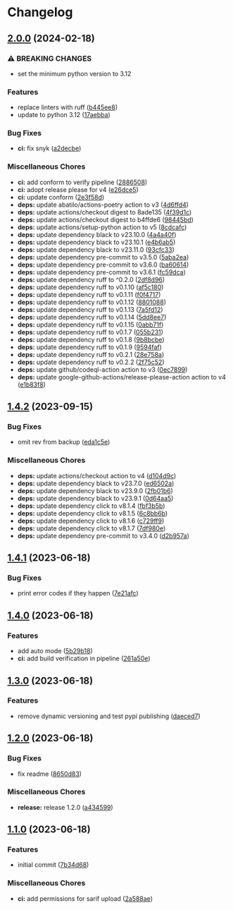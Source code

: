 # Changelog

## [2.0.0](https://github.com/muhlba91/homelab-node-red-backup/compare/v1.4.2...v2.0.0) (2024-02-18)


### ⚠ BREAKING CHANGES

* set the minimum python version to 3.12

### Features

* replace linters with ruff ([b445ee8](https://github.com/muhlba91/homelab-node-red-backup/commit/b445ee89cd6e1e315bb97f1881b8f220ac76818f))
* update to python 3.12 ([17aebba](https://github.com/muhlba91/homelab-node-red-backup/commit/17aebba7a17c8225d0ad69ac2ed8d1b12dc06f8f))


### Bug Fixes

* **ci:** fix snyk ([a2decbe](https://github.com/muhlba91/homelab-node-red-backup/commit/a2decbed93bd7089e513602e53a9fe4d75a4d2d6))


### Miscellaneous Chores

* **ci:** add conform to verify pipeline ([2886508](https://github.com/muhlba91/homelab-node-red-backup/commit/2886508dd1a03aaa5d78895af3e7681bed75bbda))
* **ci:** adopt release please for v4 ([e26dce5](https://github.com/muhlba91/homelab-node-red-backup/commit/e26dce5439b7d0c14d1d2dfb43284b67399ac2b7))
* **ci:** update conform ([2e3f58d](https://github.com/muhlba91/homelab-node-red-backup/commit/2e3f58d90c4a065fad040d955f08a36c419fce73))
* **deps:** update abatilo/actions-poetry action to v3 ([4d6ffd4](https://github.com/muhlba91/homelab-node-red-backup/commit/4d6ffd46403f24323fa2d687614e44c1aade0c07))
* **deps:** update actions/checkout digest to 8ade135 ([4f39d1c](https://github.com/muhlba91/homelab-node-red-backup/commit/4f39d1c254dc72a9961d715bac4b507d6ad602a0))
* **deps:** update actions/checkout digest to b4ffde6 ([98445bd](https://github.com/muhlba91/homelab-node-red-backup/commit/98445bd81642cbc50889c63012d6810ca9082a18))
* **deps:** update actions/setup-python action to v5 ([8cdcafc](https://github.com/muhlba91/homelab-node-red-backup/commit/8cdcafc5dca205e0089ac348210e23ea95cc2f80))
* **deps:** update dependency black to v23.10.0 ([4a4a40f](https://github.com/muhlba91/homelab-node-red-backup/commit/4a4a40f8de22ec939f3b18aa78c7a24da2235ae5))
* **deps:** update dependency black to v23.10.1 ([e4b6ab5](https://github.com/muhlba91/homelab-node-red-backup/commit/e4b6ab5b01f850114f9419470282d1f6e2d90889))
* **deps:** update dependency black to v23.11.0 ([93cfc33](https://github.com/muhlba91/homelab-node-red-backup/commit/93cfc3380c6316bca8ee10a82e54b182cbc3e922))
* **deps:** update dependency pre-commit to v3.5.0 ([5aba2ea](https://github.com/muhlba91/homelab-node-red-backup/commit/5aba2eae595f3161373102db85687b30b1f32b1f))
* **deps:** update dependency pre-commit to v3.6.0 ([ba60614](https://github.com/muhlba91/homelab-node-red-backup/commit/ba60614c1abea0acc02bca762ef1fd5031427ac7))
* **deps:** update dependency pre-commit to v3.6.1 ([fc59dca](https://github.com/muhlba91/homelab-node-red-backup/commit/fc59dca857c58a799994a221df1069bc846b2657))
* **deps:** update dependency ruff to ^0.2.0 ([2df8d96](https://github.com/muhlba91/homelab-node-red-backup/commit/2df8d9628ac11890677e17ca907947b0edf6f5b2))
* **deps:** update dependency ruff to v0.1.10 ([af5c180](https://github.com/muhlba91/homelab-node-red-backup/commit/af5c1808d0026a0f082e9a79b4c5be0afceba18f))
* **deps:** update dependency ruff to v0.1.11 ([f0f4717](https://github.com/muhlba91/homelab-node-red-backup/commit/f0f47170bd73e000c5b1f625733e029ac591021e))
* **deps:** update dependency ruff to v0.1.12 ([8801088](https://github.com/muhlba91/homelab-node-red-backup/commit/8801088d3085f04caafd8ac2fc93eaa21a59fa11))
* **deps:** update dependency ruff to v0.1.13 ([7a5fd12](https://github.com/muhlba91/homelab-node-red-backup/commit/7a5fd12099286d1fbf130d633be54f521661d800))
* **deps:** update dependency ruff to v0.1.14 ([5dd8ee7](https://github.com/muhlba91/homelab-node-red-backup/commit/5dd8ee7528f645c2c1cb73e8dd49e956785fadc9))
* **deps:** update dependency ruff to v0.1.15 ([0abb71f](https://github.com/muhlba91/homelab-node-red-backup/commit/0abb71fd297bf5a10928fe8a385df580b298a48b))
* **deps:** update dependency ruff to v0.1.7 ([055b231](https://github.com/muhlba91/homelab-node-red-backup/commit/055b23187c24329c0fb504666355d6d32d5f7ab1))
* **deps:** update dependency ruff to v0.1.8 ([9b8bcbe](https://github.com/muhlba91/homelab-node-red-backup/commit/9b8bcbe72172c7b7468cfc1a79311063762e1ced))
* **deps:** update dependency ruff to v0.1.9 ([9594faf](https://github.com/muhlba91/homelab-node-red-backup/commit/9594faf7eb4613b5f5236e776d556745a4ec6277))
* **deps:** update dependency ruff to v0.2.1 ([28e758a](https://github.com/muhlba91/homelab-node-red-backup/commit/28e758a5c8c87ca6d80e3039eacb730901e40019))
* **deps:** update dependency ruff to v0.2.2 ([2f75c52](https://github.com/muhlba91/homelab-node-red-backup/commit/2f75c52ba30ab48ca0b86d273ab2a2b2a9b2b14a))
* **deps:** update github/codeql-action action to v3 ([0ec7899](https://github.com/muhlba91/homelab-node-red-backup/commit/0ec78999b59b162c00ecba7738a85c4639a06515))
* **deps:** update google-github-actions/release-please-action action to v4 ([e1b83f8](https://github.com/muhlba91/homelab-node-red-backup/commit/e1b83f8c78005f51134a8e2e363a5ca50120c498))

## [1.4.2](https://github.com/muhlba91/homelab-node-red-backup/compare/v1.4.1...v1.4.2) (2023-09-15)


### Bug Fixes

* omit rev from backup ([eda1c5e](https://github.com/muhlba91/homelab-node-red-backup/commit/eda1c5ea42d42d7162f1ebef302570587f39baa5))


### Miscellaneous Chores

* **deps:** update actions/checkout action to v4 ([d104d9c](https://github.com/muhlba91/homelab-node-red-backup/commit/d104d9c3b26a4fc26bda66ae61c941695f70a081))
* **deps:** update dependency black to v23.7.0 ([ed6502a](https://github.com/muhlba91/homelab-node-red-backup/commit/ed6502a8540e214097c8d90be87a5c2dd68d16e2))
* **deps:** update dependency black to v23.9.0 ([2fb01b6](https://github.com/muhlba91/homelab-node-red-backup/commit/2fb01b6c76813c64003f0dc4d79e6a7e096f5a1e))
* **deps:** update dependency black to v23.9.1 ([0d64aa5](https://github.com/muhlba91/homelab-node-red-backup/commit/0d64aa586c3dbba1b3ebb5b14bac07f99664b710))
* **deps:** update dependency click to v8.1.4 ([fbf3b5b](https://github.com/muhlba91/homelab-node-red-backup/commit/fbf3b5b812ca61ff788ded5e25815776bd7781d2))
* **deps:** update dependency click to v8.1.5 ([6c8bb6b](https://github.com/muhlba91/homelab-node-red-backup/commit/6c8bb6be4f2f3623bb4fcd19fbefde43a61f0816))
* **deps:** update dependency click to v8.1.6 ([c729ff9](https://github.com/muhlba91/homelab-node-red-backup/commit/c729ff938149d8f407cb3692169e9be1fb2ad90e))
* **deps:** update dependency click to v8.1.7 ([7df980e](https://github.com/muhlba91/homelab-node-red-backup/commit/7df980efd2588cdfba3a43d5a4992bdb7da3bb45))
* **deps:** update dependency pre-commit to v3.4.0 ([d2b957a](https://github.com/muhlba91/homelab-node-red-backup/commit/d2b957a31040b7b09fb56582e312837f37554689))

## [1.4.1](https://github.com/muhlba91/homelab-node-red-backup/compare/v1.4.0...v1.4.1) (2023-06-18)


### Bug Fixes

* print error codes if they happen ([7e21afc](https://github.com/muhlba91/homelab-node-red-backup/commit/7e21afc83c8e8f2b4c8c4181bbb9a66a744ee9a1))

## [1.4.0](https://github.com/muhlba91/homelab-node-red-backup/compare/v1.3.0...v1.4.0) (2023-06-18)


### Features

* add auto mode ([5b29b18](https://github.com/muhlba91/homelab-node-red-backup/commit/5b29b1857f09962d146f41b7902cd5298e3cb95e))
* **ci:** add build verification in pipeline ([261a50e](https://github.com/muhlba91/homelab-node-red-backup/commit/261a50ef73216e727a6e4fa427a8466b15c74d01))

## [1.3.0](https://github.com/muhlba91/homelab-node-red-backup/compare/v1.2.0...v1.3.0) (2023-06-18)


### Features

* remove dynamic versioning and test pypi publishing ([daeced7](https://github.com/muhlba91/homelab-node-red-backup/commit/daeced72efad72999f8b7a2dbbd109d10c163f27))

## [1.2.0](https://github.com/muhlba91/homelab-node-red-backup/compare/v1.1.0...v1.2.0) (2023-06-18)


### Bug Fixes

* fix readme ([8650d83](https://github.com/muhlba91/homelab-node-red-backup/commit/8650d83a2dce2cdfa6d4475a3bd1ff53603ca5bf))


### Miscellaneous Chores

* **release:** release 1.2.0 ([a434599](https://github.com/muhlba91/homelab-node-red-backup/commit/a4345992fa38e908044570bf768f06bfd8b01828))

## [1.1.0](https://github.com/muhlba91/homelab-node-red-backup/compare/v1.0.0...v1.1.0) (2023-06-18)


### Features

* initial commit ([7b34d68](https://github.com/muhlba91/homelab-node-red-backup/commit/7b34d6875d62db9ef8a8d16aa73bd67bc7e0c083))


### Miscellaneous Chores

* **ci:** add permissions for sarif upload ([2a588ae](https://github.com/muhlba91/homelab-node-red-backup/commit/2a588ae867f04b15edebc5be072f5c801661a164))
